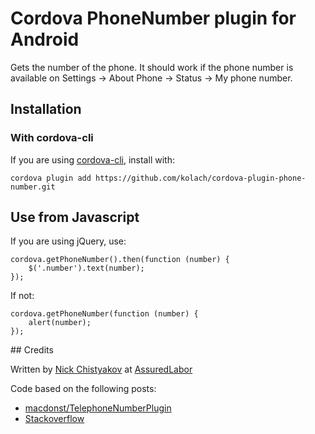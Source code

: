 # Cordova PhoneNumber plugin for Android

Gets the number of the phone.
It should work if the phone number is available on Settings -> About Phone -> Status -> My phone number.

## Installation

### With cordova-cli

If you are using [cordova-cli](https://github.com/apache/cordova-cli), install
with:

    cordova plugin add https://github.com/kolach/cordova-plugin-phone-number.git

## Use from Javascript

If you are using jQuery, use:

    cordova.getPhoneNumber().then(function (number) {
        $('.number').text(number);
    });

If not:

    cordova.getPhoneNumber(function (number) {
        alert(number);
    });

## Credits

Written by [Nick Chistyakov](https://github.com/kolach) at
[AssuredLabor](http://assuredlabor.com/)

Code based on the following posts:

* [macdonst/TelephoneNumberPlugin](https://github.com/macdonst/TelephoneNumberPlugin)
* [Stackoverflow](http://stackoverflow.com/questions/23839686/get-the-user-phone-number-with-cordova-phonegap)
